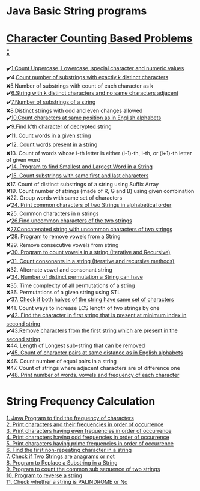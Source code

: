 # Java Basic String programs
# [Character Counting Based Problems :](https://www.geeksforgeeks.org/string-data-structure/#sorting%20&%20searching)</br>

:heavy_check_mark:[1.Count Uppercase, Lowercase, special character and numeric values](https://github.com/maainul/Java/blob/master/src/intervieQuestions/String/CC_1_CountUppercaseLowercaseSpecialCharacterAndNumericValues/_1_CountUppercaseLowercaseSpecialCharacterAndNumericValues.java)</br>
:heavy_check_mark:4.[Count number of substrings with exactly k distinct characters](https://github.com/maainul/Java/blob/master/src/intervieQuestions/String/_CC_4_CountNumberOfSubstringWithKDisinctCharacters/_CC_4_CountNumberOfSubstringWithKDisinctCharacters.java)</br>
:x:5.Number of substrings with count of each character as k</br>
:heavy_check_mark:[6.String with k distinct characters and no same characters adjacent](https://github.com/maainul/Java/blob/master/src/intervieQuestions/String/_CC_6_StringWithKDistinctCharactersAndNoSameCharactersAdjacent/_CC_6_StringWithKDistinctCharactersAndNoSameCharactersAdjacent.java)</br>
:heavy_check_mark:[7.Number of substrings of a string](https://github.com/maainul/Java/blob/master/src/intervieQuestions/String/CC_7_NumberOfSubstringsOfaString/_7_NumberOfSubstringsOfaString.java)</br>
:x:8.Distinct strings with odd and even changes allowed</br>
:heavy_check_mark:[10.Count characters at same position as in English alphabets](https://github.com/maainul/Java/blob/master/src/intervieQuestions/String/_CC_10_CountCharactersAtSamePositionAsInEnglishAlphabets/_10_CountCharactersAtSamePositionAsInEnglishAlphabets.java)</br>
:heavy_check_mark:[9.Find k’th character of decrypted string](https://github.com/maainul/Java/blob/master/src/intervieQuestions/String/CC_9_FindKthCharacterOfDecryptedString/CC_9_FindKthCharacterOfDecryptedString.java)</br>
:heavy_check_mark:[11. Count words in a given string](https://github.com/maainul/Java/blob/master/src/intervieQuestions/String/CC_11_CountNumberOfWords/_11_CountNumberOfWords.java)</br>
:heavy_check_mark:[12. Count words present in a string](https://github.com/maainul/Java/blob/master/src/intervieQuestions/String/_CC_12_CountWordsPresentInaString/_CC_12_CountWordsPresentInaString.java)</br>
:x:13. Count of words whose i-th letter is either (i-1)-th, i-th, or (i+1)-th letter of given word</br>
:heavy_check_mark:[14. Program to find Smallest and Largest Word in a String](https://github.com/maainul/Java/blob/master/src/intervieQuestions/String/CC_14_ProgramtoFindSmallestAndLargestWordInaString/_14_ProgramtoFindSmallestAndLargestWordInaString.java)</br>
:heavy_check_mark:[15. Count substrings with same first and last characters](https://github.com/maainul/Java/blob/master/src/intervieQuestions/String/CC_15_CountSubstringsWithSameFirstAndLastCharacters/_15_CountSubstringsWithSameFirstAndLastCharacters.java)</br>
:x:17. Count of distinct substrings of a string using Suffix Array</br>
:x:19. Count number of strings (made of R, G and B) using given combination</br>
:x:22. Group words with same set of characters</br>
:heavy_check_mark:[24. Print common characters of two Strings in alphabetical order](https://github.com/maainul/Java/blob/master/src/intervieQuestions/String/_CC_24_PrintCommonCharactersOfTwoStringsinAlphabeticalOrder/_24_PrintCommonCharactersOfTwoStringsinAlphabeticalOrder.java)</br>
:x:25. Common characters in n strings</br>
:heavy_check_mark:[26.Find uncommon characters of the two strings](https://www.geeksforgeeks.org/find-uncommon-characters-two-strings/)</br>
:x:[27.Concatenated string with uncommon characters of two strings](https://www.geeksforgeeks.org/concatenated-string-uncommon-characters-two-strings/)</br>
:heavy_check_mark:[28. Program to remove vowels from a String](https://www.geeksforgeeks.org/program-remove-vowels-string/)</br>
:x:29. Remove consecutive vowels from string</br>
:heavy_check_mark:[30. Program to count vowels in a string (Iterative and Recursive)](https://www.geeksforgeeks.org/program-count-vowels-string-iterative-recursive/)</br>
:heavy_check_mark:[31. Count consonants in a string (Iterative and recursive methods)](https://www.geeksforgeeks.org/count-consonants-string-iterative-recursive-methods/)</br>
:x:32. Alternate vowel and consonant string</br>
:heavy_check_mark:[34. Number of distinct permutation a String can have](https://www.geeksforgeeks.org/number-distinct-permutation-string-can/)</br>
:x:35. Time complexity of all permutations of a string</br>
:x:36. Permutations of a given string using STL</br>
:heavy_check_mark:[37. Check if both halves of the string have same set of characters](https://github.com/maainul/Java/blob/master/src/intervieQuestions/String/_CC_37_CheckBothHalfOfStringSameOfCharacter/_CC_37_CheckBothHalfOfStringSameOfCharacter.java)</br>
:x:41. Count ways to increase LCS length of two strings by one</br>
:heavy_check_mark:[42. Find the character in first string that is present at minimum index in second string](https://github.com/maainul/Java/blob/master/src/intervieQuestions/String/_CC_41_FindTheCharacterInFirstStringThatIsPresentAtMinimumIndexInSecondString/_CC_41_FindTheCharacterInFirstStringThatIsPresentAtMinimumIndexInSecondString.java)</br>
:heavy_check_mark:[43.Remove characters from the first string which are present in the second string](https://github.com/maainul/Java/blob/master/src/intervieQuestions/String/CC_43_RemoveCharactersFromTheFirstStringWhichArepresentInTheSecondString/CC_43_RemoveCharactersFromTheFirstStringWhichArepresentInTheSecondString.java)</br>
:x:44. Length of Longest sub-string that can be removed</br>
:heavy_check_mark:[45. Count of character pairs at same distance as in English alphabets](https://github.com/maainul/Java/blob/master/src/intervieQuestions/String/CC_45_CountofCharacterPairsAtSameDistanceAsinEnglishAlphabets/CC_45_CountofCharacterPairsAtSameDistanceAsinEnglishAlphabets.java)</br>
:x:46. Count number of equal pairs in a string</br>
:x:47. Count of strings where adjacent characters are of difference one</br>
:heavy_check_mark:[48. Print number of words, vowels and frequency of each character](https://github.com/maainul/Java/blob/master/src/intervieQuestions/String/_CC_47_PrintWordVowelCharacter/_CC_47_PrintWordVowelCharacter.java)</br>
 
# String Frequency Calculation

[1. Java Program to find the frequency of characters](https://www.faceprep.in/program-to-find-the-frequency-of-characters-in-a-string/)</br>
[2. Print characters and their frequencies in order of occurrence](https://www.geeksforgeeks.org/print-characters-frequencies-order-occurrence/)</br>
[3. Print characters having even frequencies in order of occurrence](https://github.com/maainul/Java/blob/master/src/intervieQuestions/String/FC_3_CharactersHavingEvenFrequenciesInOrderOfOccurrence/FC_3_CharactersHavingEvenFrequenciesInOrderOfOccurrence.java)</br>
[4. Print characters having odd frequencies in order of occurrence](https://github.com/maainul/Java/blob/master/src/intervieQuestions/String/FC_4_CharactersHavingOddFrequenciesInOrderOfOccurrence/FC_4_CharactersHavingOddFrequenciesInOrderOfOccurrence.java)</br>
[5. Print characters having prime frequencies in order of occurrence](https://www.geeksforgeeks.org/print-characters-having-prime-frequencies-in-order-of-occurrence/)</br>
[6. Find the first non-repeating character in a string](https://www.faceprep.in/c/find-the-first-non-repeating-character-in-a-string/)</br>
[7. Check if Two Strings are anagrams or not](https://www.faceprep.in/c-plus-plus/check-if-two-strings-are-anagrams-or-not/)</br>
[8. Program to Replace a Substring in a String](https://www.faceprep.in/c/program-to-replace-a-substring-in-a-string/)</br>
[9. Program to count the common sub sequence of two strings](https://www.faceprep.in/c/program-to-count-common-sub-sequence-of-two-strings/)</br>
[10. Program to reverse a string](https://www.faceprep.in/c/program-to-reverse-a-string/)</br>
[11. Check whether a string is PALINDROME or No](https://www.faceprep.in/c/check-whether-a-string-is-palindrome-or-not/)</br>
